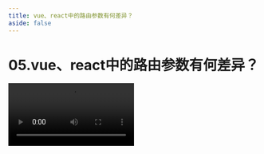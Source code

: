 ```yaml
---
title: vue、react中的路由参数有何差异？
aside: false
---
```


# 05.vue、react中的路由参数有何差异？

<video autoplay src="http://qn.chinavanes.com/interview/project-interview/05.vue、react中的路由参数有何差异？.mp4" controls controlsList="nodownload" width="50%"/>

